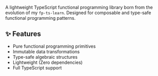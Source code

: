 <!-- # 🌿 kaia-fp [![npm version](https://img.shields.io/npm/v/kaia-fp.svg)](https://www.npmjs.com/package/kaia-fp) -->

A lightweight TypeScript functional programming library born from the evolution of my `fp-ts-learn`. Designed for composable and type-safe functional programming patterns.

## ✨ Features
- Pure functional programming primitives
- Immutable data transformations
- Type-safe algebraic structures
- Lightweight (Zero dependencies)
- Full TypeScript support

<!-- ## 📦 Installation

```bash
# Choose your package manager
npm install kaia-fp
pnpm add kaia-fp
yarn add kaia-fp
bun add kaia-fp
``` -->